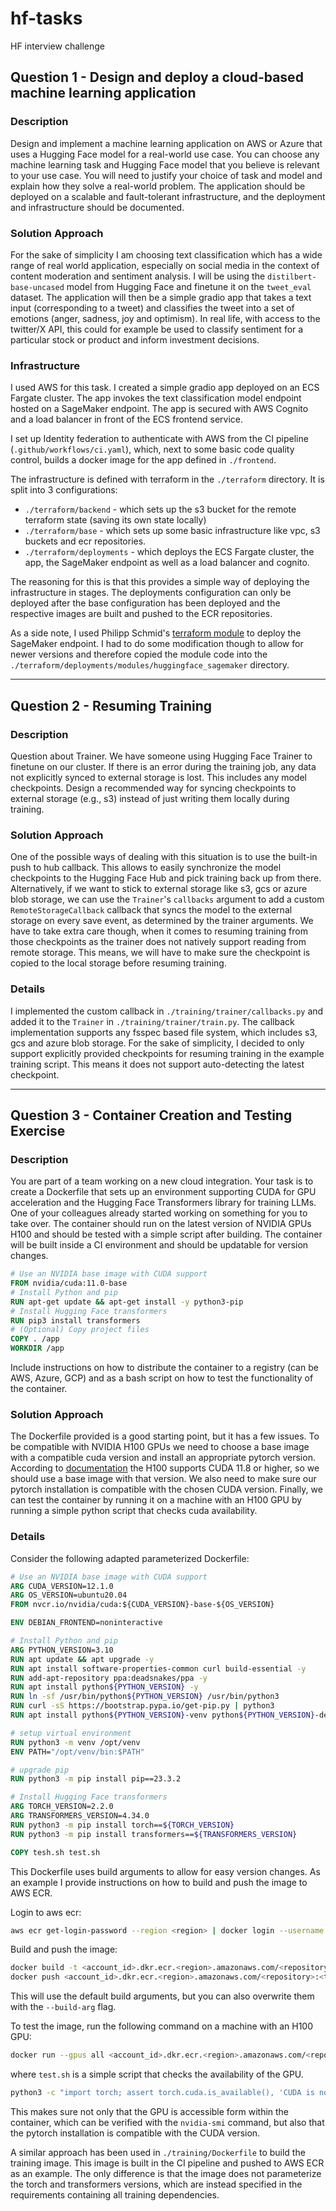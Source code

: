 # hf-tasks
HF interview challenge


## Question 1 - Design and deploy a cloud-based machine learning application

### Description
Design and implement a machine learning application on AWS or Azure that uses a Hugging
Face model for a real-world use case. You can choose any machine learning task and Hugging
Face model that you believe is relevant to your use case.
You will need to justify your choice of task and model and explain how they solve a real-world
problem. The application should be deployed on a scalable and fault-tolerant infrastructure, and
the deployment and infrastructure should be documented.

### Solution Approach
For the sake of simplicity I am choosing text classification which has a wide range of real world 
application, especially on social media in the context of content moderation and sentiment analysis.
I will be using the `distilbert-base-uncased` model from Hugging Face and finetune it on the `tweet_eval` dataset.
The application will then be a simple gradio app that takes a text input (corresponding to a tweet)
and classifies the tweet into a set of emotions (anger, sadness, joy and optimism). 
In real life, with access to the twitter/X API, this could for example be used to classify sentiment 
for a particular stock or product and inform investment decisions.

### Infrastructure
I used AWS for this task. I created a simple gradio app deployed on an ECS Fargate cluster.
The app invokes the text classification model endpoint hosted on a SageMaker endpoint.
The app is secured with AWS Cognito and a load balancer in front of the ECS frontend service.

I set up Identity federation to authenticate with AWS from the CI pipeline (`.github/workflows/ci.yaml`), 
which, next to some basic code quality control, builds a docker image for the app defined in `./frontend`.

The infrastructure is defined with terraform in the `./terraform` directory.
It is split into 3 configurations:
- `./terraform/backend` - which sets up the s3 bucket for the remote terraform state (saving its own state locally)
- `./terraform/base` - which sets up some basic infrastructure like vpc, s3 buckets and ecr repositories.
- `./terraform/deployments` - which deploys the ECS Fargate cluster, the app, the SageMaker endpoint as well as a load balancer and cognito.

The reasoning for this is that this provides a simple way of deploying the infrastructure in stages.
The deployments configuration can only be deployed after the base configuration has been deployed
and the respective images are built and pushed to the ECR repositories.

As a side note, I used Philipp Schmid's [terraform module](https://registry.terraform.io/modules/philschmid/sagemaker-huggingface/aws/latest)
to deploy the SageMaker endpoint. I had to do some modification though to allow for newer versions and therefore
copied the module code into the `./terraform/deployments/modules/huggingface_sagemaker` directory.

---

## Question 2 - Resuming Training

### Description
Question about Trainer. We have someone using Hugging Face Trainer to finetune on our cluster.
If there is an error during the training job, any data not explicitly synced to external storage is
lost. This includes any model checkpoints. Design a recommended way for syncing checkpoints
to external storage (e.g., s3) instead of just writing them locally during training.

### Solution Approach
One of the possible ways of dealing with this situation is to use the built-in push to hub callback.
This allows to easily synchronize the model checkpoints to the Hugging Face Hub and pick training back up from there.
Alternatively, if we want to stick to external storage like s3, gcs or azure blob storage, we can use the 
`Trainer`'s `callbacks` argument to add a custom `RemoteStorageCallback` callback that syncs the model 
to the external storage on every save event, as determined by the trainer arguments. We have to 
take extra care though, when it comes to resuming training from those checkpoints as the trainer does 
not natively support reading from remote storage. This means, we will have to make sure the checkpoint 
is copied to the local storage before resuming training.

### Details
I implemented the custom callback in `./training/trainer/callbacks.py` and added it to 
the `Trainer` in `./training/trainer/train.py`. The callback implementation supports any fsspec 
based file system, which includes s3, gcs and azure blob storage.
For the sake of simplicity, I decided to only support explicitly provided checkpoints for resuming 
training in the example training script. This means it does not support auto-detecting the latest checkpoint.

---

## Question 3 - Container Creation and Testing Exercise

### Description
You are part of a team working on a new cloud integration. Your task is to create a Dockerfile that
sets up an environment supporting CUDA for GPU acceleration and the Hugging Face
Transformers library for training LLMs. One of your colleagues already started working on
something for you to take over. The container should run on the latest version of NVIDIA GPUs
H100 and should be tested with a simple script after building. The container will be built inside a
CI environment and should be updatable for version changes.

```Dockerfile
# Use an NVIDIA base image with CUDA support
FROM nvidia/cuda:11.0-base
# Install Python and pip
RUN apt-get update && apt-get install -y python3-pip
# Install Hugging Face transformers
RUN pip3 install transformers
# (Optional) Copy project files
COPY . /app
WORKDIR /app
```

Include instructions on how to distribute the container to a registry (can be AWS, Azure, GCP)
and as a bash script on how to test the functionality of the container.


### Solution Approach
The Dockerfile provided is a good starting point, but it has a few issues.
To be compatible with NVIDIA H100 GPUs we need to choose a base image with a compatible cuda version and
install an appropriate pytorch version. According to [documentation](https://www.nvidia.com/content/dam/en-zz/Solutions/gtcs22/data-center/h100/PB-11133-001_v01.pdf)
the H100 supports CUDA 11.8 or higher, so we should use a base image with that version.
We also need to make sure our pytorch installation is compatible with the chosen CUDA version.
Finally, we can test the container by running it on a machine with an H100 GPU by 
running a simple python script that checks cuda availability. 

### Details
Consider the following adapted parameterized Dockerfile:

```Dockerfile
# Use an NVIDIA base image with CUDA support
ARG CUDA_VERSION=12.1.0
ARG OS_VERSION=ubuntu20.04
FROM nvcr.io/nvidia/cuda:${CUDA_VERSION}-base-${OS_VERSION}

ENV DEBIAN_FRONTEND=noninteractive

# Install Python and pip
ARG PYTHON_VERSION=3.10
RUN apt update && apt upgrade -y
RUN apt install software-properties-common curl build-essential -y
RUN add-apt-repository ppa:deadsnakes/ppa -y
RUN apt install python${PYTHON_VERSION} -y
RUN ln -sf /usr/bin/python${PYTHON_VERSION} /usr/bin/python3
RUN curl -sS https://bootstrap.pypa.io/get-pip.py | python3
RUN apt install python${PYTHON_VERSION}-venv python${PYTHON_VERSION}-dev -y

# setup virtual environment
RUN python3 -m venv /opt/venv
ENV PATH="/opt/venv/bin:$PATH"

# upgrade pip
RUN python3 -m pip install pip==23.3.2

# Install Hugging Face transformers
ARG TORCH_VERSION=2.2.0
ARG TRANSFORMERS_VERSION=4.34.0
RUN python3 -m pip install torch==${TORCH_VERSION}
RUN python3 -m pip install transformers==${TRANSFORMERS_VERSION}

COPY tesh.sh test.sh
```

This Dockerfile uses build arguments to allow for easy version changes.
As an example I provide instructions on how to build and push the image to AWS ECR.

Login to aws ecr:
```bash
aws ecr get-login-password --region <region> | docker login --username AWS --password-stdin <account_id>.dkr.ecr.<region>.amazonaws.com
```

Build and push the image:
```bash
docker build -t <account_id>.dkr.ecr.<region>.amazonaws.com/<repository>:<tag> .
docker push <account_id>.dkr.ecr.<region>.amazonaws.com/<repository>:<tag>
```
This will use the default build arguments, but you can also overwrite them with the `--build-arg` flag.

To test the image, run the following command on a machine with an H100 GPU:
```bash
docker run --gpus all <account_id>.dkr.ecr.<region>.amazonaws.com/<repository>:<tag> bash test.sh
```
where `test.sh` is a simple script that checks the availability of the GPU.
```bash
python3 -c "import torch; assert torch.cuda.is_available(), 'CUDA is not available'; print('CUDA is available')"
```

This makes sure not only that the GPU is accessible form within the container, which
can be verified with the `nvidia-smi` command, but also that the pytorch installation is 
compatible with the CUDA version.

A similar approach has been used in `./training/Dockerfile` to build the training image.
This image is built in the CI pipeline and pushed to AWS ECR as an example.
The only difference is that the image does not parameterize the torch and transformers versions, 
which are instead specified in the requirements containing all training dependencies.
